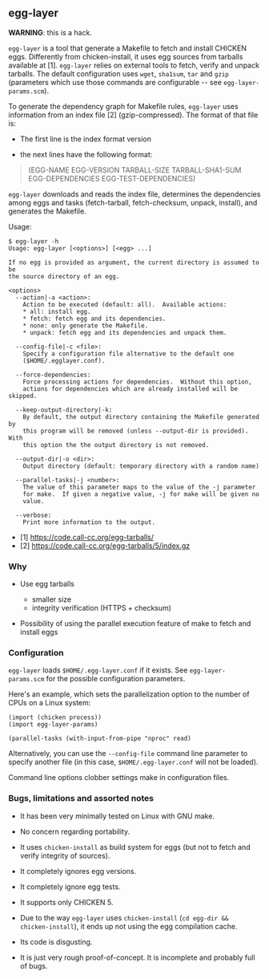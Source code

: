 ## egg-layer

**WARNING**: this is a hack.

`egg-layer` is a tool that generate a Makefile to fetch and install
CHICKEN eggs.  Differently from chicken-install, it uses egg sources
from tarballs available at [1].  `egg-layer` relies on external tools
to fetch, verify and unpack tarballs.  The default configuration uses
`wget`, `sha1sum`, `tar` and `gzip` (parameters which use those
commands are configurable -- see `egg-layer-params.scm`).

To generate the dependency graph for Makefile rules, `egg-layer` uses
information from an index file [2] (gzip-compressed).  The format of
that file is:

* The first line is the index format version

* the next lines have the following format:

> (EGG-NAME EGG-VERSION TARBALL-SIZE TARBALL-SHA1-SUM EGG-DEPENDENCIES EGG-TEST-DEPENDENCIES)

`egg-layer` downloads and reads the index file, determines the
dependencies among eggs and tasks (fetch-tarball, fetch-checksum,
unpack, install), and generates the Makefile.

Usage:

```
$ egg-layer -h
Usage: egg-layer [<options>] [<egg> ...]

If no egg is provided as argument, the current directory is assumed to be
the source directory of an egg.

<options>
  --action|-a <action>:
    Action to be executed (default: all).  Available actions:
    * all: install egg.
    * fetch: fetch egg and its dependencies.
    * none: only generate the Makefile.
    * unpack: fetch egg and its dependencies and unpack them.

  --config-file|-c <file>:
    Specify a configuration file alternative to the default one
    ($HOME/.egglayer.conf).

  --force-dependencies:
    Force processing actions for dependencies.  Without this option,
    actions for dependencies which are already installed will be skipped.

  --keep-output-directory|-k:
    By default, the output directory containing the Makefile generated by
    this program will be removed (unless --output-dir is provided).  With
    this option the the output directory is not removed.

  --output-dir|-o <dir>:
    Output directory (default: temporary directory with a random name)

  --parallel-tasks|-j <number>:
    The value of this parameter maps to the value of the -j parameter
    for make.  If given a negative value, -j for make will be given no
    value.

  --verbose:
    Print more information to the output.
```

* [1] https://code.call-cc.org/egg-tarballs/
* [2] https://code.call-cc.org/egg-tarballs/5/index.gz


### Why

* Use egg tarballs
  * smaller size
  * integrity verification (HTTPS + checksum)

* Possibility of using the parallel execution feature of make to fetch
  and install eggs


### Configuration

`egg-layer` loads `$HOME/.egg-layer.conf` if it exists.  See
`egg-layer-params.scm` for the possible configuration parameters.

Here's an example, which sets the parallelization option to the number
of CPUs on a Linux system:

```
(import (chicken process))
(import egg-layer-params)

(parallel-tasks (with-input-from-pipe "nproc" read)
```

Alternatively, you can use the `--config-file` command line parameter
to specify another file (in this case, `$HOME/.egg-layer.conf` will
not be loaded).

Command line options clobber settings make in configuration files.


### Bugs, limitations and assorted notes

* It has been very minimally tested on Linux with GNU make.

* No concern regarding portability.

* It uses `chicken-install` as build system for eggs (but not to fetch
  and verify integrity of sources).

* It completely ignores egg versions.

* It completely ignore egg tests.

* It supports only CHICKEN 5.

* Due to the way `egg-layer` uses `chicken-install`
  (`cd egg-dir && chicken-install`), it ends up not using the
  egg compilation cache.

* Its code is disgusting.

* It is just very rough proof-of-concept.  It is incomplete and
  probably full of bugs.

